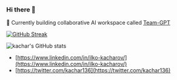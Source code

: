 ### Hi there 👋

🔭 Currently building collaborative AI workspace called [Team-GPT](https://team-gpt.com/)

[![GitHub Streak](https://streak-stats.demolab.com?user=kachar&theme=vue)](https://git.io/streak-stats)

![kachar's GitHub stats](https://github-readme-stats.vercel.app/api?username=kachar&theme=vue&show_icons=true&card_width=495)

- [https://www.linkedin.com/in/ilko-kacharov/](https://www.linkedin.com/in/ilko-kacharov/)
- [https://twitter.com/kachar136](https://twitter.com/kachar136)

<!--
- 🔭 I’m currently working on ...
- 🌱 I’m currently learning ...
- 👯 I’m looking to collaborate on ...
- 🤔 I’m looking for help with ...
- 💬 Ask me about ...
- 📫 How to reach me: ...
- ⚡ Fun fact: ...
-->
